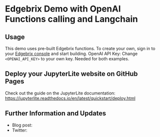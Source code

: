 # Edgebrix Demo with OpenAI Functions calling and Langchain


## Usage

This demo uses pre-built Edgebrix functions. To create your own, sign in to your [Edgebrix console](https://edgebrix.com/home) and start building.
OpenAI API Key: Change `<OPENAI_API_KEY>` to your own key. Needed for both examples.

## Deploy your JupyterLite website on GitHub Pages

Check out the guide on the JupyterLite documentation: https://jupyterlite.readthedocs.io/en/latest/quickstart/deploy.html

## Further Information and Updates


- Blog post: 
- Twitter: 
